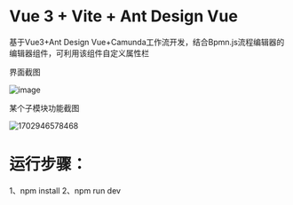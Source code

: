# Vue 3 + Vite + Ant Design Vue

基于Vue3+Ant Design Vue+Camunda工作流开发，结合Bpmn.js流程编辑器的编辑器组件，可利用该组件自定义属性栏

界面截图

![image](https://github.com/ztgj/bpmn-vue3/assets/104379441/c0c281fe-7f93-4559-9066-014b32a8bc14)

某个子模块功能截图

![1702946578468](https://github.com/ztgj/bpmn-vue3/assets/104379441/cecb1736-166d-4e06-adaf-c9a7a4efd23c)

# 运行步骤：
1、npm install
2、npm run dev
